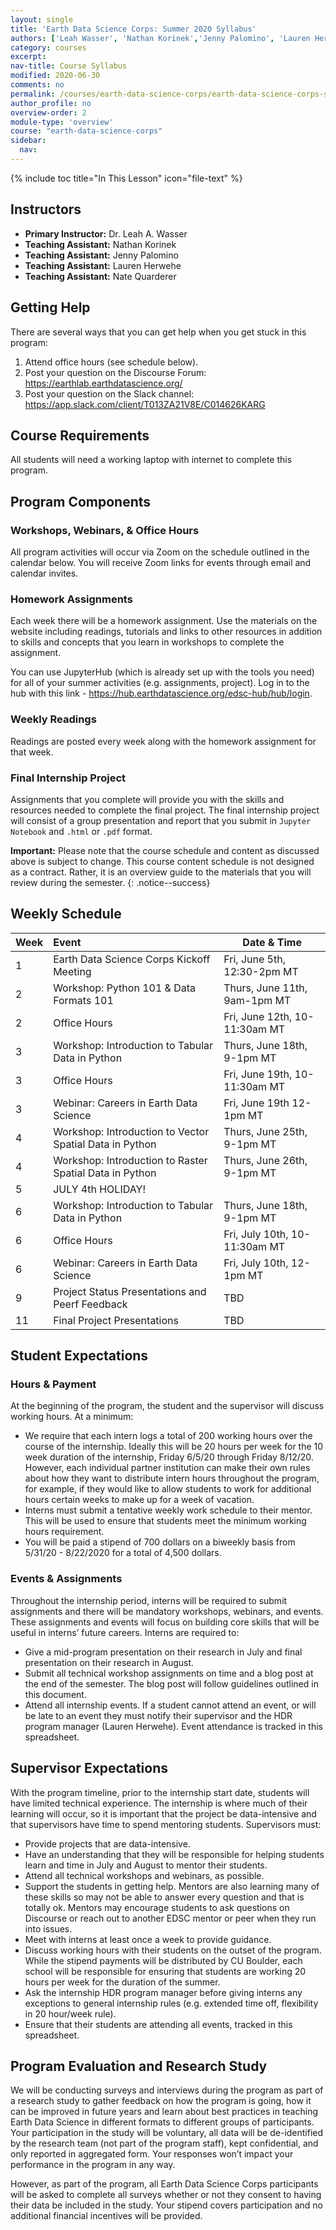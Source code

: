 ```yaml
---
layout: single
title: 'Earth Data Science Corps: Summer 2020 Syllabus'
authors: ['Leah Wasser', 'Nathan Korinek','Jenny Palomino', 'Lauren Herwehe', 'Nate Quarderer']
category: courses
excerpt:
nav-title: Course Syllabus
modified: 2020-06-30
comments: no
permalink: /courses/earth-data-science-corps/earth-data-science-corps-syllabus/
author_profile: no
overview-order: 2
module-type: 'overview'
course: "earth-data-science-corps"
sidebar:
  nav:
---
```

{% include toc title="In This Lesson" icon="file-text" %}

<div class='notice--success' markdown="1">

## Instructors

* **Primary Instructor:** Dr. Leah A. Wasser
* **Teaching Assistant:** Nathan Korinek
* **Teaching Assistant:** Jenny Palomino
* **Teaching Assistant:** Lauren Herwehe
* **Teaching Assistant:** Nate Quarderer

</div>

## Getting Help

There are several ways that you can get help when you get stuck in this program:

1. Attend office hours (see schedule below).
2. Post your question on the Discourse Forum: https://earthlab.earthdatascience.org/
3. Post your question on the Slack channel: https://app.slack.com/client/T013ZA21V8E/C014626KARG

## Course Requirements

All students will need a working laptop with internet to complete this program.

## Program Components

### Workshops, Webinars, & Office Hours

All program activities will occur via Zoom on the schedule outlined in the calendar below. You will receive Zoom links for events through email and calendar invites.

### Homework Assignments

Each week there will be a homework assignment. Use the materials on the website
including readings, tutorials and links to other resources in addition to skills
and concepts that you learn in workshops to complete the assignment.

You can use JupyterHub (which is already set up with the tools you need) for all of your summer activities (e.g. assignments, project). Log in to the hub with this link - https://hub.earthdatascience.org/edsc-hub/hub/login.

### Weekly Readings

Readings are posted every week along with the homework assignment for that week.

### Final Internship Project

Assignments that you complete will provide you with the skills and resources needed
to complete the final project. The final internship project will consist of a group presentation
and report that you submit in `Jupyter Notebook` and `.html` or `.pdf` format.

<i fa fa-star></i>**Important:** Please note that the course schedule and content as discussed above
is subject to change. This course content schedule is not designed as a
contract. Rather, it is
an overview guide to the materials that you will review during the semester.
{: .notice--success}

## Weekly Schedule

| Week | Event | Date & Time |
|---|:---|---|
| 1 | Earth Data Science Corps Kickoff Meeting | Fri, June 5th, 12:30-2pm MT |
| 2 | Workshop: Python 101 & Data Formats 101 | Thurs, June 11th, 9am-1pm MT |
| 2 | Office Hours | Fri, June 12th, 10-11:30am MT |
| 3 | Workshop: Introduction to Tabular Data in Python | Thurs, June 18th, 9-1pm MT |
| 3 | Office Hours | Fri, June 19th, 10-11:30am MT |
| 3 | Webinar: Careers in Earth Data Science | Fri, June 19th 12-1pm MT |
| 4 | Workshop: Introduction to Vector Spatial Data in Python | Thurs, June 25th, 9-1pm MT | 
| 4 | Workshop: Introduction to Raster Spatial Data in Python | Thurs, June 26th, 9-1pm MT | 
| 5 | JULY 4th HOLIDAY! | |
| 6 | Workshop: Introduction to Tabular Data in Python | Thurs, June 18th, 9-1pm MT |
| 6 | Office Hours | Fri, July 10th, 10-11:30am MT |
| 6 | Webinar: Careers in Earth Data Science | Fri, July 10th, 12-1pm MT |
| 9 | Project Status Presentations and Peerf Feedback | TBD |
| 11 | Final Project Presentations| TBD |


## Student Expectations
### Hours & Payment
At the beginning of the program, the student and the supervisor will discuss working hours. At a minimum:
* We require that each intern logs a total of 200 working hours over the course of the internship. Ideally this will be 20 hours per week for the 10 week duration of the internship, Friday 6/5/20 through Friday 8/12/20. However, each individual partner institution can make their own rules about how they want to distribute intern hours throughout the program, for example, if they would like to allow students to work for additional hours certain weeks to make up for a week of vacation.
* Interns must submit a tentative weekly work schedule to their mentor. This will be used to ensure that students meet the minimum working hours requirement.
* You will be paid a stipend of 700 dollars on a biweekly basis from 5/31/20 - 8/22/2020 for a total of 4,500 dollars.

### Events & Assignments
Throughout the internship period, interns will be required to submit assignments and there will be mandatory workshops, webinars, and events. These assignments and events will focus on building core skills that will be useful in interns’ future careers. Interns are required to:
* Give a mid-program presentation on their research in July and final presentation on their research in August.
* Submit all technical workshop assignments on time and a blog post at the end of the semester. The blog post will follow guidelines outlined in this document.
* Attend all internship events. If a student cannot attend an event, or will be late to an event they must notify their supervisor and the HDR program manager (Lauren Herwehe). Event attendance is tracked in this spreadsheet.

## Supervisor Expectations
With the program timeline, prior to the internship start date, students will have limited technical experience. The internship is where much of their learning will occur, so it is important that the project be data-intensive and that supervisors have time to spend mentoring students. Supervisors must:
* Provide projects that are data-intensive.
* Have an understanding that they will be responsible for helping students learn and time in July and August to mentor their students. 
* Attend all technical workshops and webinars, as possible.
* Support the students in getting help. Mentors are also learning many of these skills so may not be able to answer every question and that is totally ok. Mentors may encourage students to ask questions on Discourse or reach out to another EDSC mentor or peer when they run into issues.
* Meet with interns at least once a week to provide guidance. 
* Discuss working hours with their students on the outset of the program. While the stipend payments will be distributed by CU Boulder, each school will be responsible for ensuring that students are working 20 hours per week for the duration of the summer.
* Ask the internship HDR program manager before giving interns any exceptions to general internship rules (e.g. extended time off, flexibility in 20 hour/week rule).
* Ensure that their students are attending all events, tracked in this spreadsheet.

## Program Evaluation and Research Study
We will be conducting surveys and interviews during the program as part of a research study to gather feedback on how the program is going, how it can be improved in future years and learn about best practices in teaching Earth Data Science in different formats to different groups of participants. Your participation in the study will be voluntary, all data will be de-identified by the research team (not part of the program staff), kept confidential, and only reported in aggregated form. Your responses won’t impact your performance in the program in any way.

However, as part of the program, all Earth Data Science Corps participants will be asked to complete all surveys whether or not they consent to having their data be included in the study. Your stipend covers participation and no additional financial incentives will be provided.


